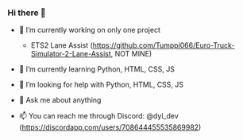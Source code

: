 ### Hi there 👋

- 🔭 I’m currently working on only one project
  - ETS2 Lane Assist (https://github.com/Tumppi066/Euro-Truck-Simulator-2-Lane-Assist, NOT MINE)

- 🌱 I’m currently learning Python, HTML, CSS, JS
- 🤔 I’m looking for help with Python, HTML, CSS, JS
- 💬 Ask me about anything 
- 📫 You can reach me through Discord: @dyl_dev (https://discordapp.com/users/708644455535869982)

